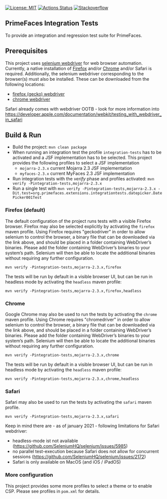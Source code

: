 [![License: MIT](https://img.shields.io/badge/License-MIT-yellow.svg)](https://opensource.org/licenses/MIT)
[![Actions Status](https://github.com/primefaces/primefaces/workflows/Java%20CI/badge.svg)](https://github.com/primefaces/primefaces/actions)
[![Stackoverflow](https://img.shields.io/badge/StackOverflow-primefaces-chocolate.svg)](https://stackoverflow.com/questions/tagged/primefaces-extensions)


PrimeFaces Integration Tests
----------------------------

To provide an integration and regression test suite for PrimeFaces.

## Prerequisites

This project uses [selenium webdriver](https://www.selenium.dev/) for web browser automation. Currently, a native installation
of [Firefox](https://firefox.com/) and/or [Chrome](https://www.google.com/chrome/) and/or Safari is required. Additionally, the selenium webdriver corresponding
to the browser(s) must also be installed. These can be downloaded from the following locations:

- [firefox (gecko) webdriver](https://github.com/mozilla/geckodriver)
- [chrome webdriver](https://chromedriver.chromium.org/)

Safari already comes with webdriver OOTB - look for more information into https://developer.apple.com/documentation/webkit/testing_with_webdriver_in_safari

## Build & Run

- Build the project: `mvn clean package`
- When running an integration test the profile `integration-tests` has to be activated and a JSF implementation has to be selected.
  This project provides the following profiles to select a JSF implementation
  - `mojarra-2.3.x` current Mojarra 2.3 JSF implementation
  - `myfaces-2.3.x` current MyFaces 2.3 JSF implementation
- Run integration tests with the _verify_ phase and profiles activated: `mvn verify -Pintegration-tests,mojarra-2.3.x`
- Run a single test with `mvn verify -Pintegration-tests,mojarra-2.3.x -Dit.test=org.primefaces.extensions.integrationtests.datepicker.DatePicker001Test`

### Firefox (default)

The default configuration of the project runs tests with a visible Firefox browser. Firefox may also be selected explicitly by activating the `firefox` maven profile.
Using Firefox requires "geckodriver" in order to allow selenium to control the browser, a binary file that can be downloaded via the link above, and should be placed
in a folder containing WebDriver’s binaries. Please add the folder containing WebDriver’s binaries to your system’s path. Selenium will then be able to locate the
additional binaries without requiring any further configuration.

 `mvn verify -Pintegration-tests,mojarra-2.3.x,firefox`

The tests will be run by default in a visible browser UI, but can be run in headless mode by activating the `headless` maven profile:

 `mvn verify -Pintegration-tests,mojarra-2.3.x,firefox,headless`

### Chrome

Google Chrome may also be used to run the tests by activating the `chrome` maven profile.
Using Chrome requires "chromedriver" in order to allow selenium to control the browser, a binary file that can be downloaded via the link above, and should be placed
in a folder containing WebDriver’s binaries. Please add the folder containing WebDriver’s binaries to your system’s path. Selenium will then be able to locate the
additional binaries without requiring any further configuration.

 `mvn verify -Pintegration-tests,mojarra-2.3.x,chrome`

The tests will be run by default in a visible browser UI, but can be run in headless mode by activating the `headless` maven profile:

 `mvn verify -Pintegration-tests,mojarra-2.3.x,chrome,headless`

### Safari

Safari may also be used to run the tests by activating the `safari` maven profile.

 `mvn verify -Pintegration-tests,mojarra-2.3.x,safari`

Keep in mind there are - as of january 2021 - following limitations for Safari webdriver:

- headless-mode ist not available (https://github.com/SeleniumHQ/selenium/issues/5985)
- no parallel test-execution because Safari does not allow for concurrent sessions (https://github.com/SeleniumHQ/selenium/issues/2172)
- Safari is only available on MacOS (and iOS / iPadOS)

### More configuration

This project provides some more profiles to select a theme or to enable CSP. Please see profiles in `pom.xml` for details.